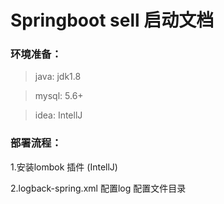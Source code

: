 # Springboot sell 启动文档

### 环境准备：
> java:  jdk1.8

> mysql: 5.6+

> idea:  IntellJ
> 

### 部署流程：

1.安装lombok 插件 (IntellJ)

2.logback-spring.xml 配置log 配置文件目录
